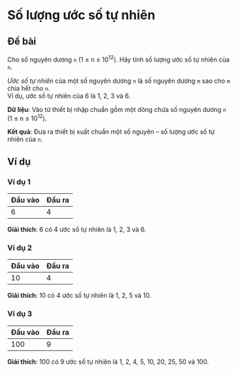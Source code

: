 # Số lượng ước số tự nhiên

## Đề bài

Cho số nguyên dương `n` (1 ≤ n ≤ 10<sup>12</sup>). Hãy tính số lượng ước số tự nhiên của `n`.

*Ước số tự nhiên* của một số nguyên dương `n` là số nguyên dương `m` sao cho `m` chia hết cho `n`. <br>
Ví dụ, ước số tự nhiên của 6 là 1, 2, 3 và 6.

**Dữ liệu**: Vào từ thiết bị nhập chuẩn gồm một dòng chứa số nguyên dương `n` (1 ≤ n ≤ 10<sup>12</sup>).

**Kết quả**: Đưa ra thiết bị xuất chuẩn một số nguyên – số lượng ước số tự nhiên của `n`.

## Ví dụ

### Ví dụ 1

| Đầu vào | Đầu ra |
|:-------|:--------|
| 6     | 4      |

**Giải thích**: 6 có 4 ước số tự nhiên là 1, 2, 3 và 6.

### Ví dụ 2

| Đầu vào | Đầu ra |
|:-------|:--------|
| 10    | 4      |

**Giải thích**: 10 có 4 ước số tự nhiên là 1, 2, 5 và 10.

### Ví dụ 3

| Đầu vào | Đầu ra |
|:-------|:--------|
| 100   | 9      |

**Giải thích**: 100 có 9 ước số tự nhiên là 1, 2, 4, 5, 10, 20, 25, 50 và 100.